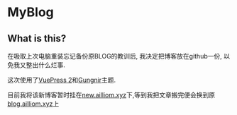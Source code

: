 # MyBlog

## What is this?

在吸取上次电脑重装忘记备份原BLOG的教训后, 我决定把博客放在github一份, 以免我又整出什么烂事.

这次使用了[VuePress 2](https://v2.vuepress.vuejs.org/)和[Gungnir](https://github.com/Renovamen/vuepress-theme-gungnir)主题.

目前我将该新博客暂时挂在[new.ailliom.xyz](https://new.ailliom.xyz)下,等到我把文章搬完便会换到原[blog.ailliom.xyz](https://blog.ailliom.xyz)上
